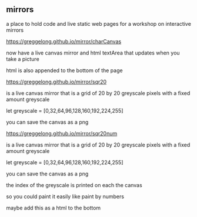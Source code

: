 ## mirrors

a place to hold code and live static web pages for a workshop
on interactive mirrors

https://greggelong.github.io/mirror/charCanvas

now have a live canvas mirror and html textArea that updates when you take a picture

html is also appended to the bottom of the page


https://greggelong.github.io/mirror/sqr20

is a live canvas mirror that is a grid of 20 by 20 greyscale pixels
with a fixed amount greyscale 

let greyscale = [0,32,64,96,128,160,192,224,255]

you can save the canvas as a png

https://greggelong.github.io/mirror/sqr20num

is a live canvas mirror that is a grid of 20 by 20 greyscale pixels
with a fixed amount greyscale 

let greyscale = [0,32,64,96,128,160,192,224,255]

you can save the canvas as a png

the index of the greyscale is printed on each the canvas 

so you could paint it easily like paint by numbers

maybe add this as a html to the bottom




